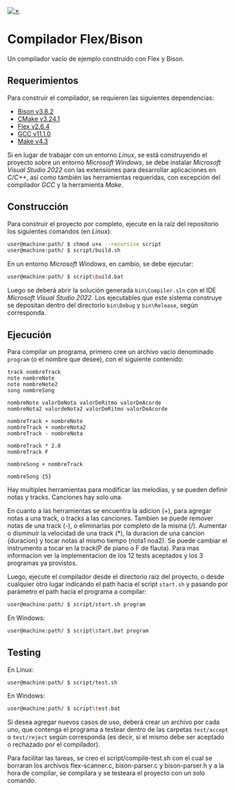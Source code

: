 [![✗](https://img.shields.io/badge/Release-v0.2.0-ffb600.svg?style=for-the-badge)](https://github.com/agustin-golmar/Flex-Bison-Compiler/releases)

# Compilador Flex/Bison

Un compilador vacío de ejemplo construido con Flex y Bison.

## Requerimientos

Para construir el compilador, se requieren las siguientes dependencias:

* [Bison v3.8.2](https://www.gnu.org/software/bison/)
* [CMake v3.24.1](https://cmake.org/)
* [Flex v2.6.4](https://github.com/westes/flex)
* [GCC v11.1.0](https://gcc.gnu.org/)
* [Make v4.3](https://www.gnu.org/software/make/)

Si en lugar de trabajar con un entorno _Linux_, se está construyendo el proyecto sobre un entorno _Microsoft Windows_, se debe instalar _Microsoft Visual Studio 2022_ con las extensiones para desarrollar aplicaciones en _C/C++_, así como también las herramientas requeridas, con excepción del compilador _GCC_ y la herramienta _Make_.

## Construcción

Para construir el proyecto por completo, ejecute en la raíz del repositorio los siguientes comandos (en _Linux_):

```bash
user@machine:path/ $ chmod u+x --recursive script
user@machine:path/ $ script/build.sh
```

En un entorno _Microsoft Windows_, en cambio, se debe ejecutar:

```bash
user@machine:path/ $ script\build.bat
```

Luego se deberá abrir la solución generada `bin\Compiler.sln` con el IDE _Microsoft Visual Studio 2022_. Los ejecutables que este sistema construye se depositan dentro del directorio `bin\Debug` y `bin\Release`, según corresponda.

## Ejecución

Para compilar un programa, primero cree un archivo vacío denominado `program` (o el nombre que desee), con el siguiente contenido:

```
track nombreTrack
note nombreNote
note nombreNote2
song nombreSong

nombreNote valorDeNota valorDeRitmo valorDeAcorde
nombreNota2 valordeNota2 valorDeRitmo valorDeAcorde

nombreTrack + nombreNote
nombreTrack + nombreNota2
nombreTrack - nombreNota

nombreTrack * 2.0
nombreTrack F

nombreSong + nombreTrack

nombreSong {5}
```

Hay multiples herramientas para modificar las melodias, y se pueden definir notas y tracks. Canciones hay solo una.

En cuanto a las herramientas se encuentra la adicion (+), para agregar notas a una track, o tracks a las canciones. 
Tambien se puede remover notas de una track (-), o eliminarlas por completo de la misma (/). 
Aumentar o disminuir la velocidad de una track (*), la duracion de una cancion {duracion} y tocar notas al mismo tiempo (nota1 noa2). 
Se puede cambiar el instrumento a tocar en la track(P de piano o F de flauta).
Para mas informacion ver la implementacion de los 12 tests aceptados y los 3 programas ya provistos.


Luego, ejecute el compilador desde el directorio raíz del proyecto, o desde cualquier otro lugar indicando el path hacia el script `start.sh` y pasando por parámetro el path hacia el programa a compilar:

```bash
user@machine:path/ $ script/start.sh program
```

En Windows:

```bash
user@machine:path/ $ script\start.bat program
```

## Testing

En Linux:

```bash
user@machine:path/ $ script/test.sh
```

En Windows:

```bash
user@machine:path/ $ script\test.bat
```

Si desea agregar nuevos casos de uso, deberá crear un archivo por cada uno, que contenga el programa a testear dentro de las carpetas `test/accept` o `test/reject` según corresponda (es decir, si el mismo debe ser aceptado o rechazado por el compilador).

Para facilitar las tareas, se creo el script/compile-test.sh con el cual se borraran los archivos flex-scanner.c, bison-parser.c y bison-parser.h y a la hora de compilar, se compilara y se testeara el proyecto con un solo comando.
